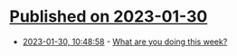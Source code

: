 # [Published on 2023-01-30](index.md)

* [2023-01-30, 10:48:58](https://lobste.rs/s/scmax7/what_are_you_doing_this_week) - [What are you doing this week?](https://lobste.rs/s/scmax7/what_are_you_doing_this_week)
